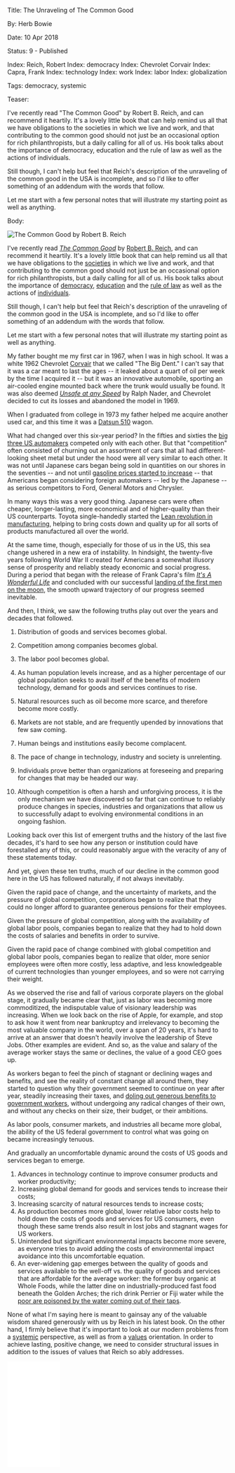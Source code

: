 Title: The Unraveling of The Common Good

By:    Herb Bowie

Date:  10 Apr 2018

Status: 9 - Published

Index: Reich, Robert
Index: democracy
Index: Chevrolet Corvair
Index: Capra, Frank
Index: technology
Index: work
Index: labor
Index: globalization

Tags: democracy, systemic

Teaser:

I've recently read "The Common Good" by Robert B. Reich, and can recommend it heartily. It's a lovely little book that can help remind us all that we have obligations to the societies in which we live and work, and that contributing to the common good should not just be an occasional option for rich philanthropists, but a daily calling for all of us. His book talks about the importance of democracy, education and the rule of law as well as the actions of individuals.

Still though, I can't help but feel that Reich's description of the unraveling of the common good in the USA is incomplete, and so I'd like to offer something of an addendum with the words that follow. 

Let me start with a few personal notes that will illustrate my starting point as well as anything. 

Body:

<p><img src="../../images/the-common-good.jpg" alt="The Common Good by Robert B. Reich" title="The Common Good by Robert B. Reich" /></p>

I've recently read <cite>[The Common Good][tcg]</cite> by [Robert B. Reich][rr], and can recommend it heartily. It's a lovely little book that can help remind us all that we have obligations to the [societies][society] in which we live and work, and that contributing to the common good should not just be an occasional option for rich philanthropists, but a daily calling for all of us. His book talks about the importance of [democracy][], [education][] and the [rule of law][law] as well as the actions of [individuals][].

Still though, I can't help but feel that Reich's description of the unraveling of the common good in the USA is incomplete, and so I'd like to offer something of an addendum with the words that follow. 

Let me start with a few personal notes that will illustrate my starting point as well as anything. 

My father bought me my first car in 1967, when I was in high school. It was a white 1962 Chevrolet [Corvair][] that we called "The Big Dent." I can't say that it was a car meant to last the ages -- it leaked about a quart of oil per week by the time I acquired it -- but it was an innovative automobile, sporting an air-cooled engine mounted back where the trunk would usually be found. It was also deemed <cite>[Unsafe at any Speed][unsafe]</cite> by Ralph Nader, and Chevrolet decided to cut its losses and abandoned the model in 1969. 

When I graduated from college in 1973 my father helped me acquire another used car, and this time it was a [Datsun 510][datsun] wagon. 

What had changed over this six-year period? In the fifties and sixties the [big three US automakers][big3] competed only with each other. But that "competition" often consisted of churning out an assortment of cars that all had different-looking sheet metal but under the hood were all very similar to each other. It was not until Japanese cars began being sold in quantities on our shores in the seventies -- and not until [gasoline prices started to increase][gas] -- that Americans began considering foreign automakers -- led by the Japanese -- as serious competitors to Ford, General Motors and Chrysler. 

In many ways this was a very good thing. Japanese cars were often cheaper, longer-lasting, more economical and of higher-quality than their US counterparts. Toyota single-handedly started the [Lean revolution in manufacturing][lean], helping to bring costs down and quality up for all sorts of products manufactured all over the world. 

At the same time, though, especially for those of us in the US, this sea change ushered in a new era of instability. In hindsight, the twenty-five years following World War II created for Americans a somewhat illusory sense of prosperity and reliably steady economic and social progress. During a period that began with the release of Frank Capra's film <Cite>[It's A Wonderful Life][life]</cite> and concluded with our successful [landing of the first men on the moon][moon], the smooth upward trajectory of our progress seemed inevitable. 

And then, I think, we saw the following truths play out over the years and decades that followed. 

1. Distribution of goods and services becomes global. 

2. Competition among companies becomes global. 

3. The labor pool becomes global. 

4. As human population levels increase, and as a higher percentage of our global population seeks to avail itself of the benefits of modern technology, demand for goods and services continues to rise. 

5. Natural resources such as oil become more scarce, and therefore become more costly. 

6. Markets are not stable, and are frequently upended by innovations that few saw coming. 

7. Human beings and institutions easily become complacent. 

8. The pace of change in technology, industry and society is unrelenting. 

9. Individuals prove better than organizations at foreseeing and preparing for changes that may be headed our way. 

10. Although competition is often a harsh and unforgiving process, it is the only mechanism we have discovered so far that can continue to reliably produce changes in species, industries and organizations that allow us to successfully adapt to evolving environmental conditions in an ongoing fashion. 

Looking back over this list of emergent truths and the history of the last five decades, it's hard to see how any person or institution could have forestalled any of this, or could reasonably argue with the veracity of any of these statements today. 

And yet, given these ten truths, much of our decline in the common good here in the US has followed naturally, if not always inevitably. 

Given the rapid pace of change, and the uncertainty of markets, and the pressure of global competition, corporations began to realize that they could no longer afford to guarantee generous pensions for their employees. 

Given the pressure of global competition, along with the availability of global labor pools, companies began to realize that they had to hold down the costs of salaries and benefits in order to survive. 

Given the rapid pace of change combined with global competition and global labor pools, companies began to realize that older, more senior employees were often more costly, less adaptive, and less knowledgeable of current technologies than younger employees, and so were not carrying their weight. 

As we observed the rise and fall of various corporate players on the global stage, it gradually became clear that, just as labor was becoming more commoditized, the indisputable value of visionary leadership was increasing. When we look back on the rise of Apple, for example, and stop to ask how it went from near bankruptcy and irrelevancy to becoming the most valuable company in the world, over a span of 20 years, it's hard to arrive at an answer that doesn't heavily involve the leadership of Steve Jobs. Other examples are evident. And so, as the value and salary of the average worker stays the same or declines, the value of a good CEO goes up. 

As workers began to feel the pinch of stagnant or declining wages and benefits, and see the reality of constant change all around them, they started to question why their government seemed to continue on year after year, steadily increasing their taxes, and [doling out generous benefits to government workers][gov-pensions], without undergoing any radical changes of their own, and without any checks on their size, their budget, or their ambitions. 

As labor pools, consumer markets, and industries all became more global, the ability of the US federal government to control what was going on became increasingly tenuous. 

And gradually an uncomfortable dynamic around the costs of US goods and services began to emerge. 

1. Advances in technology continue to improve consumer products and worker productivity; 
2. Increasing global demand for goods and services tends to increase their costs; 
3. Increasing scarcity of natural resources tends to increase costs;
4. As production becomes more global, lower relative labor costs help to hold down the costs of goods and services for US consumers, even though these same trends also result in lost jobs and stagnant wages for US workers. 
5. Unintended but significant environmental impacts become more severe, as everyone tries to avoid adding the costs of environmental impact avoidance into this uncomfortable equation. 
6. An ever-widening gap emerges between the quality of goods and services available to the well-off vs. the quality of goods and services that are affordable for the average worker: the former buy organic at Whole Foods, while the latter dine on industrially-produced fast food beneath the Golden Arches; the rich drink Perrier or Fiji water while the [poor are poisoned by the water coming out of their taps][flint]. 

None of what I'm saying here is meant to gainsay any of the valuable wisdom shared generously with us by Reich in his latest book. On the other hand, I firmly believe that it's important to look at our modern problems from a [systemic][] perspective, as well as from a [values][] orientation. In order to achieve lasting, positive change, we need to consider structural issues in addition to the issues of values that Reich so ably addresses. 

<iframe style="width:120px;height:240px;" marginwidth="0" marginheight="0" scrolling="no" frameborder="0" src="//ws-na.amazon-adsystem.com/widgets/q?ServiceVersion=20070822&OneJS=1&Operation=GetAdHtml&MarketPlace=US&source=ss&ref=as_ss_li_til&ad_type=product_link&tracking_id=practopians-20&marketplace=amazon&region=US&placement=052552049X&asins=052552049X&linkId=e5a1f96d7d60f3d8c6bb628f55d2c5bf&show_border=true&link_opens_in_new_window=true"></iframe>

[big3]: https://en.wikipedia.org/wiki/Big_Three_(automobile_manufacturers)

[corvair]: https://en.wikipedia.org/wiki/Chevrolet_Corvair

[datsun]: https://en.wikipedia.org/wiki/Datsun_510

[democracy]: https://www.practopians.org/tags/democracy.html

[education]: https://www.practopians.org/tags/education.html

[flint]: https://en.wikipedia.org/wiki/Flint_water_crisis

[gas]: https://www.energy.gov/eere/vehicles/fact-915-march-7-2016-average-historical-annual-gasoline-pump-price-1929-2015

[gov-pensions]: https://www.nytimes.com/2018/04/14/business/pension-finance-oregon.html

[individuals]: https://www.practopians.org/tags/individuals.html

[law]: https://www.practopians.org/tags/rule-of-law.html

[lean]: https://en.wikipedia.org/wiki/Lean_manufacturing

[life]: https://en.wikipedia.org/wiki/It%27s_a_Wonderful_Life

[moon]: https://en.wikipedia.org/wiki/Apollo_11

[rr]: http://robertreich.org

[society]: https://www.practopians.org/tags/society.html

[systemic]: https://www.practopians.org/tags/systemic.html

[tcg]: https://www.amazon.com/Common-Good-Robert-B-Reich/dp/052552049X/ref=as_li_ss_tl?ie=UTF8&linkCode=ll1&tag=practopians-20&linkId=1a1aecaf91223f29c0cb1bf648fdb0c1

[unsafe]: https://en.wikipedia.org/wiki/Unsafe_at_Any_Speed

[values]: https://www.practopians.org/core/values.html

